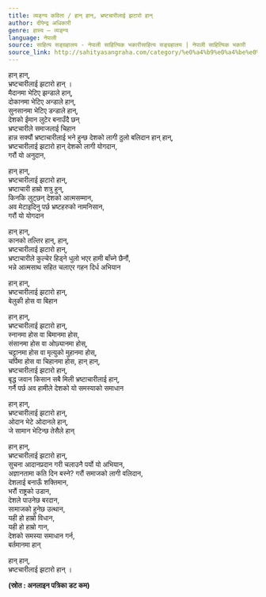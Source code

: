 ```yaml
---
title: व्यङ्ग्य कविता / हान् हान्, भ्रष्टचारीलाई झटारो हान्
author: दीपेन्द्र अधिकारी
genre: हास्य – व्यङ्ग्य
language: नेपाली
source: साहित्य सङ्ग्रहालय - नेपाली साहित्यिक भकारीसाहित्य सङ्ग्रहालय | नेपाली साहित्यिक भकारी
source_link: http://sahityasangraha.com/category/%e0%a4%b9%e0%a4%be%e0%a4%b8%e0%a5%8d%e0%a4%af-%e0%a4%b5%e0%a5%8d%e0%a4%af%e0%a4%99%e0%a5%8d%e0%a4%97%e0%a5%8d%e0%a4%af/
---
```


हान् हान्,  
भ्रष्टचारीलाई झटारो हान् ।  
मैदानमा भेटिए झन्डाले हान्,  
दोकानमा भेटिए अन्डाले हान्,  
सुनसानमा भेटिए डन्डाले हान्,  
देशको ईमान लुटेर बनाउँदै छन्  
भ्रष्टचारीले समाजलाई चिहान  
हान्न सक्यौं भ्रष्टाचारीलाई भने हुन्छ देशको लागी ठुलो बलिदान हान् हान्,  
भ्रष्टचारीलाई झटारो हान् देशको लागी योगदान,  
गरौं यो अनुदान,

हान् हान्,  
भ्रष्टचारीलाई झटारो हान्,  
भ्रष्टाचारी हाम्रो शत्रु हुन्,  
किनकि लुट्छन् देशको आत्मसम्मान,  
अव मेटाइदिनु पर्छ भ्रष्टहरुको नामनिसान,  
गरौं यो योगदान

हान् हान्,  
कानको तल्तिर हान्, हान्,  
भ्रष्टचारीलाई झटारो हान्,  
भ्रष्टाचारीले कुल्चेर हिड्ने धुलो भएर हामी बाँच्ने छैनौं,  
भन्ने आत्मसाथ सहित चलाएर गहन दिर्ध अभियान

हान् हान्,  
भ्रष्टचारीलाई झटारो हान्,  
बेलुकी होस वा बिहान

हान् हान्,  
भ्रष्टचारीलाई झटारो हान्,  
स्नानमा होस वा बिमानमा होस,  
संसानमा होस वा ओछ्यानमा होस्,  
चट्टानमा होस वा मृत्युको मुहानमा होस्,  
चर्पिमा होस वा चिहानमा होस, हान् हान्,  
भ्रष्टचारीलाई झटारो हान्,  
बृद्ध जवान किसान सबै मिली भ्रष्टाचारीलाई हान्,  
गर्नै पर्छ अव हामीले देशको यो समस्याको समाधान

हान् हान्,  
भ्रष्टचारीलाई झटारो हान्,  
ओदान भेटे ओदानले हान्,  
जे सामान भेटिन्छ तेसैले हान्

हान् हान्,  
भ्रष्टचारीलाई झटारो हान्,  
सुचना आदानप्रदान गरी चलाउनै पर्यो यो अभियान,  
अज्ञानतामा कति दिन बस्ने? गरौं समाजको लागी वलिदान,  
देशलाई बनाऊँ शक्तिमान,  
भरौं राष्ट्रको उडान,  
देशले पाउनेछ बरदान,  
सामाजको हुनेछ उत्थान,  
यही हो हाम्रो विधान,  
यही हो हाम्रो गान,  
देशको समस्या समाधान गर्न,  
बर्तमानमा हान्

हान् हान्,  
भ्रष्टचारीलाई झटारो हान् ।

**(स्रोत : अनलाइन पत्रिका डट कम)**
